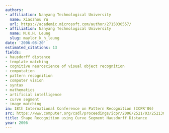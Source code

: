 ```yaml
---
authors:
- affiliation: Nanyang Technological University
  name: Xiaozhou Yu
  url: https://academic.microsoft.com/author/2715030557/
- affiliation: Nanyang Technological University
  name: M.K.H. Leung
  slug: maylor_k_h_leung
date: '2006-08-20'
estimated_citations: 13
fields:
- hausdorff distance
- template matching
- cognitive neuroscience of visual object recognition
- computation
- pattern recognition
- computer vision
- syntax
- mathematics
- artificial intelligence
- curve segment
- image matching
in: 18th International Conference on Pattern Recognition (ICPR'06)
src: https://www.computer.org/csdl/proceedings/icpr/2006/2521/03/252130441.pdf
title: Shape Recognition using Curve Segment Hausdorff Distance
year: 2006
---
```

